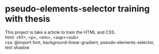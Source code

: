# pseudo-elements-selector training with thesis
This project is take a article to train the HTML and CSS.<br>
html: &lt;h1&gt;, &lt;p&gt;, &lt;em&gt;, &lt;sup&gt;&lt;sub&gt;<br>
css: @import font, background-linear-gradient, pseudo-elements-selector, text shadow
